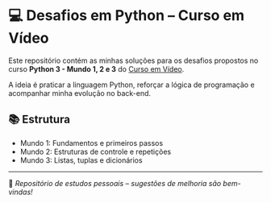 # 💻 Desafios em Python – Curso em Vídeo

Este repositório contém as minhas soluções para os desafios propostos no curso **Python 3 - Mundo 1, 2 e 3** do [Curso em Vídeo](https://www.cursoemvideo.com/).

A ideia é praticar a linguagem Python, reforçar a lógica de programação e acompanhar minha evolução no back-end.

## 📚 Estrutura
- Mundo 1: Fundamentos e primeiros passos
- Mundo 2: Estruturas de controle e repetições
- Mundo 3: Listas, tuplas e dicionários

---

🎯 *Repositório de estudos pessoais – sugestões de melhoria são bem-vindas!*
